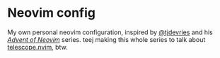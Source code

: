 # Neovim config 

My own personal neovim configuration, inspired by [@tjdevries](https://github.com/tjdevries) and his [*Advent of Neovim*](https://youtube.com/playlist?list=PLep05UYkc6wTyBe7kPjQFWVXTlhKeQejM&si=FJTXqbcbvIsLRC1Z) series.
teej making this whole series to talk about [telescope.nvim](https://github.com/nvim-telescope/telescope.nvim), btw. 
